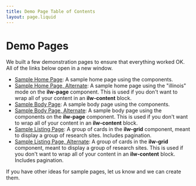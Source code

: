 ```yaml
---
title: Demo Page Table of Contents
layout: page.liquid
---
```

# Demo Pages

We built a few demonstration pages to ensure that everything worked OK. All of the links below open in a new window. 

* <a href="/demo/home.html" target="_blank">Sample Home Page</a>: A sample home page using the components. 
* <a href="/demo/home-illinois-mode.html" target="_blank">Sample Home Page, Alternate</a>: A sample home page using the "illinois" mode on the **ilw-page** component. This is used if you don't want to wrap all of your content in an **ilw-content** block. 
* <a href="/demo/body.html" target="_blank">Sample Body Page</a>: A sample body page using the components. 
* <a href="/demo/body-illinois-mode.html" target="_blank">Sample Body Page, Alternate</a>: A sample body page using the components on the **ilw-page** component. This is used if you don't want to wrap all of your content in an **ilw-content** block. 
* <a href="/demo/card-grid.html" target="_blank">Sample Listing Page</a>: A group of cards in the **ilw-grid** component, meant to display a group of research sites. Includes pagination.
* <a href="/demo/card-grid-illinois-mode.html" target="_blank">Sample Listing Page, Alternate</a>: A group of cards in the **ilw-grid** component, meant to display a group of research sites. This is used if you don't want to wrap all of your content in an **ilw-content** block. Includes pagination.

If you have other ideas for sample pages, let us know and we can create them. 
